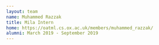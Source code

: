 ```yaml
---
layout: team
name: Muhammed Razzak
title: Mila Intern
home: https://oatml.cs.ox.ac.uk/members/muhammed_razzak/
alumni: March 2019 - September 2019
---
```

